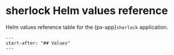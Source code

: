 ```{px-app-values} sherlock
```

# sherlock Helm values reference

Helm values reference table for the {px-app}`sherlock` application.

```{include} ../../../services/sherlock/README.md
---
start-after: "## Values"
---
```
